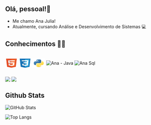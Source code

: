 ## Olá, pessoal!👋

 - Me chamo Ana Julia!
 - Atualmente, cursando Análise e Desenvolvimento de Sistemas 💻

    

## Conhecimentos 👨‍💻
<div style="display: inline_block"><br>
  
  <img align="center" alt="Ana-HTML" height="30" width="40" src="https://raw.githubusercontent.com/devicons/devicon/master/icons/html5/html5-original.svg">
  <img align="center" alt="Ana-CSS" height="30" width="40" src="https://raw.githubusercontent.com/devicons/devicon/master/icons/css3/css3-original.svg">
  <img align="center" alt="Ana-Python" height="30" width="40" src="https://raw.githubusercontent.com/devicons/devicon/master/icons/python/python-original.svg">
  <img align="center" alt="Ana - Java"  height= "30"  width="40"  src="https://cdn.jsdelivr.net/gh/devicons/devicon@latest/icons/java/java-original-wordmark.svg" />
  <img align="center" alt="Ana Sql" height="30" width="40" src="https://cdn.jsdelivr.net/gh/devicons/devicon@latest/icons/mysql/mysql-plain-wordmark.svg" />
          
           
</div>

##
###

<div> 
  <a href = "mailto:anajoliveira888@gmail.com"><img src="https://img.shields.io/badge/-Gmail-%23333?style=for-the-badge&logo=gmail&logoColor=white" target="_blank"></a>
  <a href="linkedin.com/in/ana-julia-rodrigues7980" target="_blank"><img src="https://img.shields.io/badge/-LinkedIn-%230077B5?style=for-the-badge&logo=linkedin&logoColor=white" target="_blank"></a> 
  
</div>

##




## Github Stats

![GitHub Stats](https://github-readme-stats.vercel.app/api?username=Anaju88&theme=transparent&bg_color=181818&border_color=E34F4F&show_icons=true&icon_color=E34F4F&title_color=E34F4F&text_color=F0F0F0)

![Top Langs](https://github-readme-stats-git-masterrstaa-rickstaa.vercel.app/api/top-langs/?username=Anaju88&layout=compact&bg_color=181818&border_color=E34F4F&title_color=E34F4F&text_color=F0F0F0)
